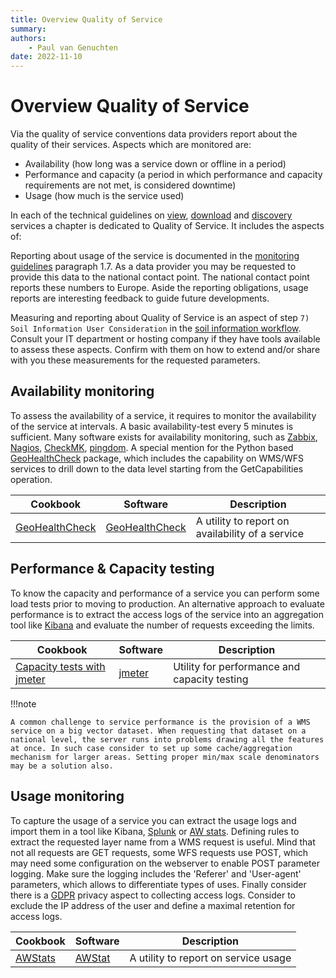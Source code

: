 ```yaml
---
title: Overview Quality of Service
summary: 
authors:
    - Paul van Genuchten
date: 2022-11-10
---
```


# Overview Quality of Service 

Via the quality of service conventions data providers report about the quality of their services. Aspects which are monitored are:

- Availability (how long was a service down or offline in a period)
- Performance and capacity (a period in which performance and capacity requirements are not met, is considered downtime)
- Usage (how much is the service used)

In each of the technical guidelines on [view](https://github.com/INSPIRE-MIF/technical-guidelines/blob/2022.2/services/view-wms/ViewServices.adoc#quality-of-services), [download](https://inspire.ec.europa.eu/documents/technical-guidance-implementation-inspire-download-services) and [discovery](https://inspire.ec.europa.eu/documents/Network_Services/TechnicalGuidance_DiscoveryServices_v3.1.pdf) services a chapter is dedicated to Quality of Service. It includes the aspects of:

Reporting about usage of the service is documented in the [monitoring guidelines](https://inspire.ec.europa.eu/documents/inspire-monitoring-indicators-%E2%80%93-guidelines-document-0) paragraph 1.7.  As a data provider you may be requested to provide this data to the national contact point. The national contact point reports these numbers to Europe. Aside the reporting obligations, usage reports are interesting feedback to guide future developments.

Measuring and reporting about Quality of Service is an aspect of step `7) Soil Information User Consideration` in the [soil information workflow](https://www.isric.org/index.php/utilise/community-practice). Consult your IT department or hosting company if they have tools available to assess these aspects. Confirm with them on how to extend and/or share with you these measurements for the requested parameters.

## Availability monitoring

To assess the availability of a service, it requires to monitor the availability of the service at intervals. A basic availability-test every 5 minutes is sufficient. Many software exists for availability monitoring, such as [Zabbix](https://zabbix.com/), [Nagios](https://nagios.org/), [CheckMK](https://checkmk.com/), [pingdom](https://www.pingdom.com/). A special mention for the Python based [GeoHealthCheck](https://geohealthcheck.org/) package, which includes the capability on WMS/WFS services to drill down to the data level starting from the GetCapabilities operation.

| Cookbook | Software | Description |
| --- | --- | --- |
| [GeoHealthCheck](cookbook/geohealthcheck.md) | [GeoHealthCheck](https://geohealthcheck.org/) | A utility to report on availability of a service |


## Performance & Capacity testing

To know the capacity and performance of a service you can perform some load tests prior to moving to production. An alternative approach to evaluate performance is to extract the access logs of the service into an aggregation tool like [Kibana](https://www.elastic.co/kibana) and evaluate the number of requests exceeding the limits.

| Cookbook | Software | Description |
| --- | --- | --- |
| [Capacity tests with jmeter](cookbook/jmeter.md) | [jmeter](https://jmeter.apache.org/) | Utility for performance and capacity testing |

!!!note

    A common challenge to service performance is the provision of a WMS service on a big vector dataset. When requesting that dataset on a national level, the server runs into problems drawing all the features at once. In such case consider to set up some cache/aggregation mechanism for larger areas. Setting proper min/max scale denominators may be a solution also.

## Usage monitoring

To capture the usage of a service you can extract the usage logs and import them in a tool like Kibana, [Splunk](https://www.splunk.com/) or [AW stats](https://awstats.sourceforge.io/). Defining rules to extract the requested layer name from a WMS request is useful. Mind that not all requests are GET requests, some WFS requests use POST, which may need some configuration on the webserver to enable POST parameter logging. Make sure the logging includes the 'Referer' and 'User-agent' parameters, which allows to differentiate types of uses. Finally consider there is a [GDPR](https://eur-lex.europa.eu/eli/reg/2016/679/oj) privacy aspect to collecting access logs. Consider to exclude the IP address of the user and define a maximal retention for access logs.


| Cookbook | Software | Description |
| --- | --- | --- |
| [AWStats](cookbook/awstats.md) | [AWStat](https://awstats.sourceforge.io/)  | A utility to report on service usage |